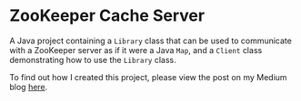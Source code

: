 # ZooKeeper Cache Server

A Java project containing a ```Library``` class that can be used to communicate with a ZooKeeper server as if it were a
Java ```Map```, and a ```Client``` class demonstrating how to use the ```Library``` class.

To find out how I created this project, please view the post on my Medium blog
[here](https://medium.com/@william.yin.2024/leveraging-zookeeper-and-java-to-create-a-highly-available-cache-server-c501a89e236f).

